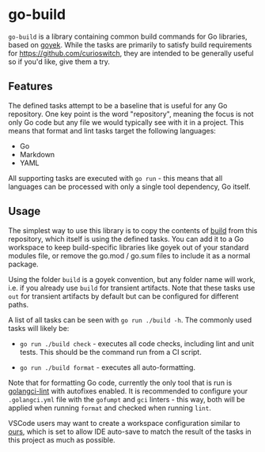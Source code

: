 # go-build

`go-build` is a library containing common build commands for Go libraries,
based on [goyek](https://github.com/goyek/goyek). While the tasks are
primarily to satisfy build requirements for https://github.com/curioswitch,
they are intended to be generally useful so if you'd like, give them a try.

## Features

The defined tasks attempt to be a baseline that is useful for any Go repository.
One key point is the word "repository", meaning the focus is not only Go code
but any file we would typically see with it in a project. This means that
format and lint tasks target the following languages:

- Go
- Markdown
- YAML

All supporting tasks are executed with `go run` - this means that all languages
can be processed with only a single tool dependency, Go itself.

## Usage

The simplest way to use this library is to copy the contents of [build](./build)
from this repository, which itself is using the defined tasks. You can add it to
a Go workspace to keep build-specific libraries like goyek out of your standard
modules file, or remove the go.mod / go.sum files to include it as a normal
package.

Using the folder `build` is a goyek convention, but any folder name will work,
i.e. if you already use `build` for transient artifacts. Note that these tasks
use `out` for transient artifacts by default but can be configured for different
paths.

A list of all tasks can be seen with `go run ./build -h`. The commonly used tasks
will likely be:

- `go run ./build check` - executes all code checks, including lint and unit tests.
  This should be the command run from a CI script.

- `go run ./build format` - executes all auto-formatting.

Note that for formatting Go code, currently the only tool that is run is
[golangci-lint](https://golangci-lint.run/usage/linters/) with autofixes enabled.
It is recommended to configure your `.golangci.yml` file with the `gofumpt` and
`gci` linters - this way, both will be applied when running `format` and checked
when running `lint`.

VSCode users may want to create a workspace configuration similar to [ours](./go-build.code-workspace),
which is set to allow IDE auto-save to match the result of the tasks in this project
as much as possible.

